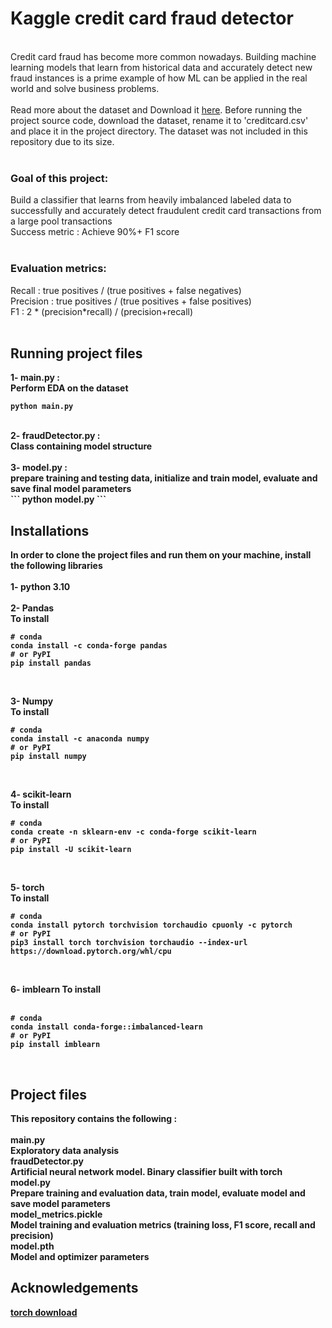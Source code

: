 # Kaggle credit card fraud detector
<br>
Credit card fraud has become more common nowadays. Building machine learning models that learn from historical data and accurately detect new fraud instances is a prime example of how ML can be applied in the real world and solve business problems.
<br><br>
Read more about the dataset and Download it <a href="https://www.kaggle.com/datasets/mlg-ulb/creditcardfraud/data" target="blank">here</a>. Before running the project source code, download the dataset, rename it to 'creditcard.csv' and place it in the project directory. The dataset was not included in this repository due to its size.
<br><br>

### Goal of this project:
Build a classifier that learns from heavily imbalanced labeled data to successfully and accurately detect fraudulent credit card transactions from a large pool transactions
<br>
Success metric : Achieve 90%+ F1 score
<br><br>

### Evaluation metrics:
Recall : true positives / (true positives + false negatives)
<br>
Precision : true positives / (true positives + false positives)
<br>
F1 : 2 * (precision*recall) / (precision+recall)
<b><br><br>

## Running project files
1- main.py :
<br>
Perform EDA on the dataset
<br>
```
python main.py
```
<br>
2- fraudDetector.py :
<br>
Class containing model structure
<br><br>
3- model.py :
<br>
prepare training and testing data, initialize and train model, evaluate and save final model parameters
<br>
```
python model.py
```
<b><br>


## Installations
In order to clone the project files and run them on your machine, install the following libraries
<br><br>
**1- python 3.10**
<br><br>
**2- Pandas**
<br>
  To install
<br>
```
# conda
conda install -c conda-forge pandas
# or PyPI
pip install pandas
```
<br>

**3- Numpy**
<br>
  To install
<br>
```
# conda
conda install -c anaconda numpy
# or PyPI
pip install numpy
```
<br>

**4- scikit-learn**
<br>
  To install
<br>
```
# conda
conda create -n sklearn-env -c conda-forge scikit-learn
# or PyPI
pip install -U scikit-learn
```
<br>

**5- torch**
<br>
  To install
<br>
```
# conda
conda install pytorch torchvision torchaudio cpuonly -c pytorch
# or PyPI
pip3 install torch torchvision torchaudio --index-url https://download.pytorch.org/whl/cpu
```
<br>

**6- imblearn**
  To install
  <br>
<br>
```
# conda
conda install conda-forge::imbalanced-learn
# or PyPI
pip install imblearn
```
<br>

## Project files
This repository contains the following :
<br><br>
**main.py**
<br>
Exploratory data analysis
<br>
**fraudDetector.py**
<br>
Artificial neural network model. Binary classifier built with torch
<br>
**model.py**
<br>
Prepare training and evaluation data, train model, evaluate model and save model parameters
<br>
**model_metrics.pickle**
<br>
Model training and evaluation metrics (training loss, F1 score, recall and precision)
<br>
**model.pth**
<br>
Model and optimizer parameters


## Acknowledgements
<a href="https://pytorch.org/get-started/locally/">torch download</a>
<br>
